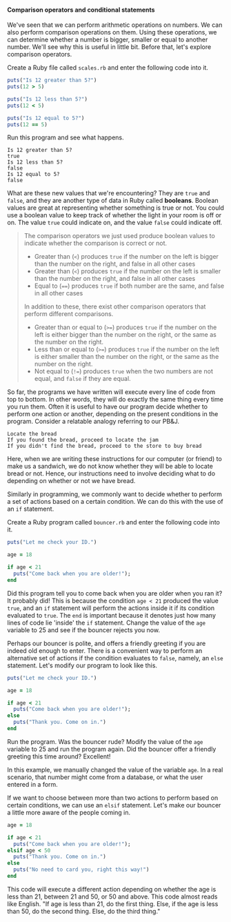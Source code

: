 #### Comparison operators and conditional statements

We've seen that we can perform arithmetic operations on numbers. We can also
perform comparison operations on them. Using these operations, we can determine
whether a number is bigger, smaller or equal to another number. We'll see why
this is useful in little bit. Before that, let's explore comparison operators.

Create a Ruby file called `scales.rb` and enter the following code into it.

```ruby
puts("Is 12 greater than 5?")
puts(12 > 5)

puts("Is 12 less than 5?")
puts(12 < 5)

puts("Is 12 equal to 5?")
puts(12 == 5)
```

Run this program and see what happens.

```
Is 12 greater than 5?
true
Is 12 less than 5?
false
Is 12 equal to 5?
false
```

What are these new values that we're encountering? They are `true` and `false`,
and they are another type of data in Ruby called **booleans**. Boolean values
are great at representing whether something is true or not. You could use a
boolean value to keep track of whether the light in your room is off or on. The
value `true` could indicate on, and the value `false` could indicate off.

> The comparison operators we just used produce boolean values to indicate whether the
> comparison is correct or not.
>
> * Greater than (`<`) produces `true` if the number on the left is bigger than the number
>   on the right, and false in all other cases
> * Greater than (`<`) produces `true` if the number on the left is smaller than the number
>   on the right, and false in all other cases
> * Equal to (`==`) produces `true` if both number are the same, and false in all other
>   cases
>
> In addition to these, there exist other comparison operators that perform different
> comparisons.
>
> * Greater than or equal to (`>=`) produces `true` if the number on the left is either
>   bigger than the number on the right, or the same as the number on the right.
> * Less than or equal to (`>=`) produces `true` if the number on the left is either smaller
>   than the number on the right, or the same as the number on the right.
> * Not equal to (`!=`) produces `true` when the two numbers are not equal, and `false` if
>   they are equal.

So far, the programs we have written will execute every line of code from top to
bottom. In other words, they will do exactly the same thing every time you run
them. Often it is useful to have our program decide whether to perform one
action or another, depending on the present conditions in the program. Consider
a relatable analogy referring to our PB&J.

```
Locate the bread
If you found the bread, proceed to locate the jam
If you didn't find the bread, proceed to the store to buy bread
```

Here, when we are writing these instructions for our computer (or friend) to
make us a sandwich, we do not know whether they will be able to locate bread or
not. Hence, our instructions need to involve deciding what to do depending on
whether or not we have bread.

Similarly in programming, we commonly want to decide whether to perform a set of
actions based on a certain condition. We can do this with the use of an `if`
statement.

Create a Ruby program called `bouncer.rb` and enter the following code into it.

```ruby
puts("Let me check your ID.")

age = 18

if age < 21
  puts("Come back when you are older!");
end
```

Did this program tell you to come back when you are older when you ran it? It
probably did! This is because the condition `age < 21` produced the value
`true`, and an `if` statement will perform the actions inside it if its
condition evaluated to `true`. The `end` is important because it denotes just
how many lines of code lie 'inside' the `if` statement. Change the value of the
`age` variable to 25 and see if the bouncer rejects you now.

Perhaps our bouncer is polite, and offers a friendly greeting if you are indeed
old enough to enter. There is a convenient way to perform an alternative set of
actions if the condition evaluates to `false`, namely, an `else` statement.
Let's modify our program to look like this.

```ruby
puts("Let me check your ID.")

age = 18

if age < 21
  puts("Come back when you are older!");
else
  puts("Thank you. Come on in.")
end
```

Run the program. Was the bouncer rude? Modify the value of the `age` variable to
25 and run the program again. Did the bouncer offer a friendly greeting this
time around? Excellent!

In this example, we manually changed the value of the variable `age`. In a real
scenario, that number might come from a database, or what the user entered in a
form.

If we want to choose between more than two actions to perform based on certain
conditions, we can use an `elsif` statement. Let's make our bouncer a little
more aware of the people coming in.

```ruby
age = 18

if age < 21
  puts("Come back when you are older!");
elsif age < 50
  puts("Thank you. Come on in.")
else
  puts("No need to card you, right this way!")
end
```

This code will execute a different action depending on whether the age is less
than 21, between 21 and 50, or 50 and above. This code almost reads like
English. "If age is less than 21, do the first thing. Else, if the age is less
than 50, do the second thing. Else, do the third thing."
